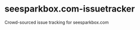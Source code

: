 seesparkbox.com-issuetracker
============================

Crowd-sourced issue tracking for seesparkbox.com
